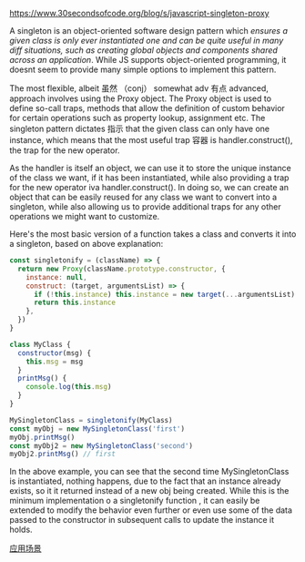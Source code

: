 <https://www.30secondsofcode.org/blog/s/javascript-singleton-proxy>

A singleton is an object-oriented software design pattern which *ensures a given class is only ever instantiated one and can be quite useful in many diff situations, such as creating global objects and components shared across an application*.
While JS supports object-oriented programming, it doesnt seem to provide many simple options to implement this pattern.

The most flexible, albeit 虽然 （conj） somewhat adv 有点 advanced, approach involves using the Proxy object. The Proxy object is used to define so-call traps, methods that allow the definition of custom behavior for certain operations such as property
lookup, assignment etc. The singleton pattern dictates 指示 that the given class can only have one instance, which means that
the most useful trap 容器 is handler.construct(), the trap for the new operator.

As the handler is itself an object, we can use it to store the unique instance of the class we want, if it has been instantiated,
while also providing a trap for the new operator iva handler.construct(). In doing so, we can create an object that can be easily
reused for any class we want to convert into a singleton, while also allowing us to provide additional traps for any other
operations we might want to customize.

Here's the most basic version of a function takes a class and converts it into a singleton, based on above explanation:

```js
const singletonify = (className) => {
  return new Proxy(className.prototype.constructor, {
    instance: null,
    construct: (target, argumentsList) => {
      if (!this.instance) this.instance = new target(...argumentsList)
      return this.instance
    },
  })
}

class MyClass {
  constructor(msg) {
    this.msg = msg
  }
  printMsg() {
    console.log(this.msg)
  }
}

MySingletonClass = singletonify(MyClass)
const myObj = new MySingletonClass('first')
myObj.printMsg()
const myObj2 = new MySingletonClass('second')
myObj2.printMsg() // first
```

In the above example, you can see that the second time MySingletonClass is instantiated, nothing happens, due to the fact
that an instance already exists, so it it returned instead of a new obj being created. While this is the minimum
implementation o a singletonify function , it can easily be extended to modify the behavior even further or even use some
of the data passed to the constructor in subsequent calls to update the instance it holds.

[应用场景](https://segmentfault.com/a/1190000012842251)
